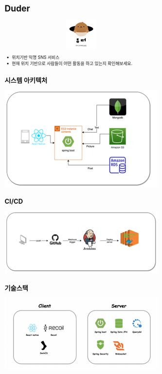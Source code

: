 # Duder

<div align="center">
    <img src="images/Duder_image.png" width="20%" height="20%">
</div>

- 위치기반 익명 SNS 서비스
- 현재 위치 기반으로 사람들이 어떤 활동을 하고 있는지 확인해보세요.


## 시스템 아키텍처

![system architecture](images/System%20Architecture%20.png)


## CI/CD

![CI/CD](images/CI:CD.png)



## 기술스택

![Tech/Stack](images/Tech_stack.png)
